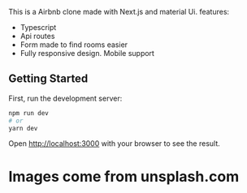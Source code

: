 This is a Airbnb clone made with Next.js and material Ui. features:

- Typescript
- Api routes
- Form made to find rooms easier
- Fully responsive design. Mobile support

## Getting Started

First, run the development server:

```bash
npm run dev
# or
yarn dev
```

Open [http://localhost:3000](http://localhost:3000) with your browser to see the result.

# Images come from unsplash.com
